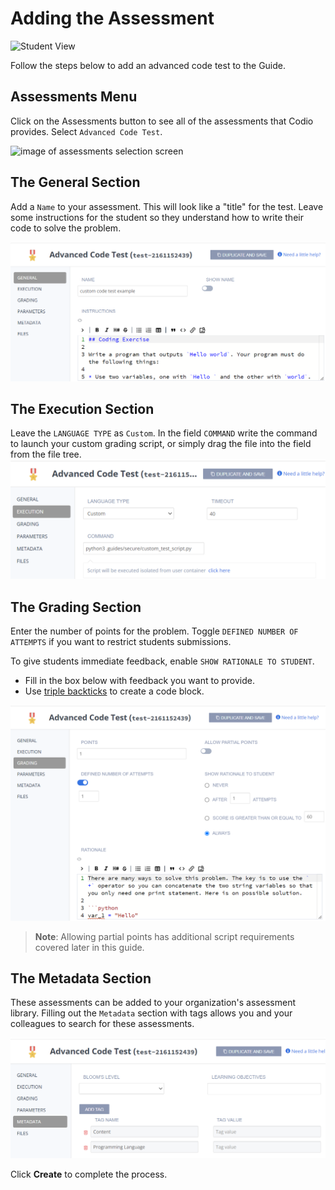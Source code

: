 # Adding the Assessment

![Student View](.guides/img/assessment-student-view.png)

Follow the steps below to add an advanced code test to the Guide.

## Assessments Menu
Click on the Assessments button to see all of the assessments that Codio provides. Select `Advanced Code Test`.

![image of assessments selection screen](https://global.codio.com/content/assessments.png)

## The General Section
Add a `Name` to your assessment. This will look like a "title" for the test. Leave some instructions for the student so they understand how to write their code to solve the problem.

![General Section](.guides/img/assessment-general.png)

## The Execution Section
Leave the `LANGUAGE TYPE` as `Custom`. In the field `COMMAND` write the command to launch your custom grading script, or simply drag the file into the field from the file tree. 
![Execution Section](.guides/img/assessment-execution.png)

## The Grading Section
Enter the number of points for the problem. Toggle `DEFINED NUMBER OF ATTEMPTS` if you want to restrict students submissions. 

To give students immediate feedback, enable `SHOW RATIONALE TO STUDENT`. 
 - Fill in the box below with feedback you want to provide. 
 - Use [triple backticks](https://help.github.com/en/github/writing-on-github/creating-and-highlighting-code-blocks) to create a code block.

![Grading Section](.guides/img/assessment-grading.png)

> **Note**: Allowing partial points has additional script requirements covered later in this guide.

## The Metadata Section
These assessments can be added to your organization's assessment library. Filling out the `Metadata` section with tags allows you and your colleagues to search for these assessments. 

![Metadata Section](.guides/img/assessment-metadata.png)

Click **Create** to complete the process.